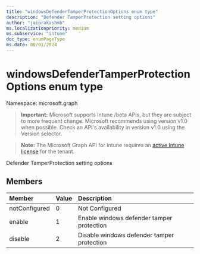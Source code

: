 ```yaml
---
title: "windowsDefenderTamperProtectionOptions enum type"
description: "Defender TamperProtection setting options"
author: "jaiprakashmb"
ms.localizationpriority: medium
ms.subservice: "intune"
doc_type: enumPageType
ms.date: 08/01/2024
---
```


# windowsDefenderTamperProtectionOptions enum type

Namespace: microsoft.graph

> **Important:** Microsoft supports Intune /beta APIs, but they are subject to more frequent change. Microsoft recommends using version v1.0 when possible. Check an API's availability in version v1.0 using the Version selector.

> **Note:** The Microsoft Graph API for Intune requires an [active Intune license](https://go.microsoft.com/fwlink/?linkid=839381) for the tenant.

Defender TamperProtection setting options

## Members
|Member|Value|Description|
|:---|:---|:---|
|notConfigured|0|Not Configured|
|enable|1|Enable windows defender tamper protection|
|disable|2|Disable windows defender tamper protection|